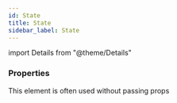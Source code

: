 ```yaml
---
id: State
title: State
sidebar_label: State
---
```


import Details from "@theme/Details"




### Properties

This element is often used without passing props

